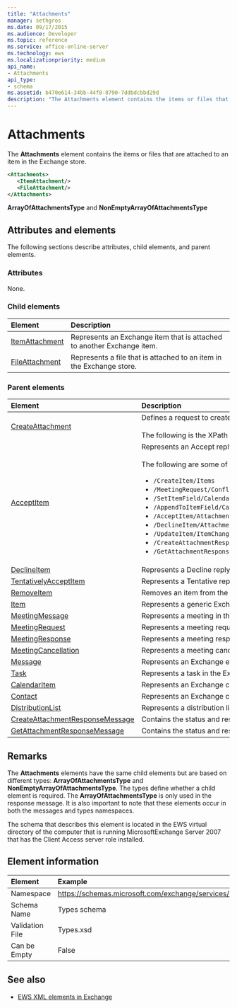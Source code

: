 ```yaml
---
title: "Attachments"
manager: sethgros
ms.date: 09/17/2015
ms.audience: Developer
ms.topic: reference
ms.service: office-online-server
ms.technology: ews
ms.localizationpriority: medium
api_name:
- Attachments
api_type:
- schema
ms.assetid: b470e614-34bb-44f0-8790-7ddbdcbbd29d
description: "The Attachments element contains the items or files that are attached to an item in the Exchange store."
---
```


# Attachments

The **Attachments** element contains the items or files that are attached to an item in the Exchange store. 
  
```xml
<Attachments>
   <ItemAttachment/>
   <FileAttachment/>
</Attachments>
```

 **ArrayOfAttachmentsType** and **NonEmptyArrayOfAttachmentsType**
## Attributes and elements

The following sections describe attributes, child elements, and parent elements.
  
### Attributes

None.
  
### Child elements

|**Element**|**Description**|
|:-----|:-----|
|[ItemAttachment](itemattachment.md) <br/> |Represents an Exchange item that is attached to another Exchange item.  <br/> |
|[FileAttachment](fileattachment.md) <br/> |Represents a file that is attached to an item in the Exchange store.  <br/> |
   
### Parent elements

|**Element**|**Description**|
|:-----|:-----|
|[CreateAttachment](createattachment.md) <br/> |Defines a request to create an attachment to an item in the Exchange store.<br/><br/> The following is the XPath expression to this element:  `/CreateAttachment` <br/> |
|[AcceptItem](acceptitem.md) <br/> | Represents an Accept reply to a meeting request.<br/><br/>The following are some of the XPath expressions to this element:<ul><li>`/CreateItem/Items`</li><li>`/MeetingRequest/ConflictingMeetings` </li><li>`/SetItemField/CalendarItem/ConflictingMeetings`</li><li>`/AppendToItemField/CalendarItem/ConflictingMeetings`</li><li>`/AcceptItem/Attachments/ItemAttachment/CalendarItem/ConflictingMeetings`</li><li>`/DeclineItem/Attachments/ItemAttachment/CalendarItem/ConflictingMeetings`</li><li>`/UpdateItem/ItemChanges/ItemChange/Updates/AppendToItemField/CalendarItem/AdjacentMeetings`</li><li>`/CreateAttachmentResponseMessage/Attachments/ItemAttachment/CalendarItem/AdjacentMeetings`</li><li>`/GetAttachmentResponseMessage/Attachments/ItemAttachment/CalendarItem/AdjacentMeetings`</li></ul> |
|[DeclineItem](declineitem.md) <br/> |Represents a Decline reply to a meeting request.  <br/> |
|[TentativelyAcceptItem](tentativelyacceptitem.md) <br/> |Represents a Tentative reply to a meeting request.  <br/> |
|[RemoveItem](removeitem.md) <br/> |Removes an item from the Exchange store.  <br/> |
|[Item](item.md) <br/> |Represents a generic Exchange item.  <br/> |
|[MeetingMessage](meetingmessage.md) <br/> |Represents a meeting in the Exchange store.  <br/> |
|[MeetingRequest](meetingrequest.md) <br/> |Represents a meeting request in the Exchange store.  <br/> |
|[MeetingResponse](meetingresponse.md) <br/> |Represents a meeting response in the Exchange store.  <br/> |
|[MeetingCancellation](meetingcancellation.md) <br/> |Represents a meeting cancellation in the Exchange store.  <br/> |
|[Message](message-ex15websvcsotherref.md) <br/> |Represents an Exchange e-mail message.  <br/> |
|[Task](task.md) <br/> |Represents a task in the Exchange store.  <br/> |
|[CalendarItem](calendaritem.md) <br/> |Represents an Exchange calendar item.  <br/> |
|[Contact](contact.md) <br/> |Represents an Exchange contact item.  <br/> |
|[DistributionList](distributionlist.md) <br/> |Represents a distribution list.  <br/> |
|[CreateAttachmentResponseMessage](createattachmentresponsemessage.md) <br/> |Contains the status and result of a single CreateAttachment request.  <br/> |
|[GetAttachmentResponseMessage](getattachmentresponsemessage.md) <br/> |Contains the status and result of a GetAttachment request.  <br/> |
   
## Remarks

The **Attachments** elements have the same child elements but are based on different types: **ArrayOfAttachmentsType** and **NonEmptyArrayOfAttachmentsType**. The types define whether a child element is required. The **ArrayOfAttachmentsType** is only used in the response message. It is also important to note that these elements occur in both the messages and types namespaces. 
  
The schema that describes this element is located in the EWS virtual directory of the computer that is running MicrosoftExchange Server 2007 that has the Client Access server role installed.
  
## Element information

| Element | Example |
|:-----|:-----|
|Namespace  <br/> |https://schemas.microsoft.com/exchange/services/2006/types  <br/> |
|Schema Name  <br/> |Types schema  <br/> |
|Validation File  <br/> |Types.xsd  <br/> |
|Can be Empty  <br/> |False  <br/> |
   
## See also

- [EWS XML elements in Exchange](ews-xml-elements-in-exchange.md)

